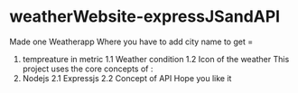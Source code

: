# weatherWebsite-expressJSandAPI
Made one Weatherapp Where you have to add city name to get =
1. tempreature in metric
1.1 Weather condition
1.2 Icon of the weather
This project uses the core concepts of :
2. Nodejs
2.1 Expressjs
2.2 Concept of API
Hope you like it 
